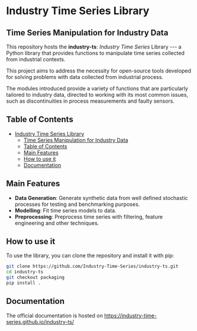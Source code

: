 # Industry Time Series Library

## Time Series Manipulation for Industry Data

This repository hosts the **industry-ts**: _Industry Time Series_ Library --- a Python library that provides functions to manipulate time series collected from industrial contexts.

This project aims to address the necessity for open-source tools developed for solving problems with data collected from industrial process. 

The modules introduced provide a variety of functions that are particularly tailored to industry data, directed to working with its most common issues, such as discontinuities in process measurements and faulty sensors.

## Table of Contents

- [Industry Time Series Library](#industry-time-series-library)
  - [Time Series Manipulation for Industry Data](#time-series-manipulation-for-industry-data)
  - [Table of Contents](#table-of-contents)
  - [Main Features](#main-features)
  - [How to use it](#how-to-use-it)
  - [Documentation](#documentation)

## Main Features

* **Data Generation**: Generate synthetic data from well defined stochastic processes for testing and benchmarking purposes.
* **Modelling**: Fit time series models to data.
* **Preprocessing**: Preprocess time series with filtering, feature engineering and other techniques.

## How to use it

To use the library, you can clone the repository and install it with pip:

```bash
git clone https://github.com/Industry-Time-Series/industry-ts.git
cd industry-ts
git checkout packaging
pip install .
```

## Documentation

The official documentation is hosted on https://industry-time-series.github.io/industry-ts/
